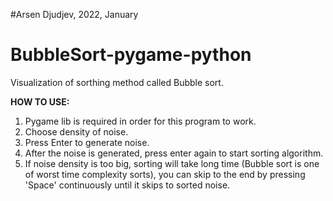 #Arsen Djudjev, 2022, January

# BubbleSort-pygame-python

Visualization of sorthing method called Bubble sort.

**HOW TO USE:**

1. Pygame lib is required in order for this program to work.
2. Choose density of noise.
3. Press Enter to generate noise.
4. After the noise is generated, press enter again to start sorting algorithm.
5. If noise density is too big, sorting will take long time (Bubble sort is one of worst time complexity sorts), you can skip to the end by pressing 'Space' continuously until it skips to sorted noise.
